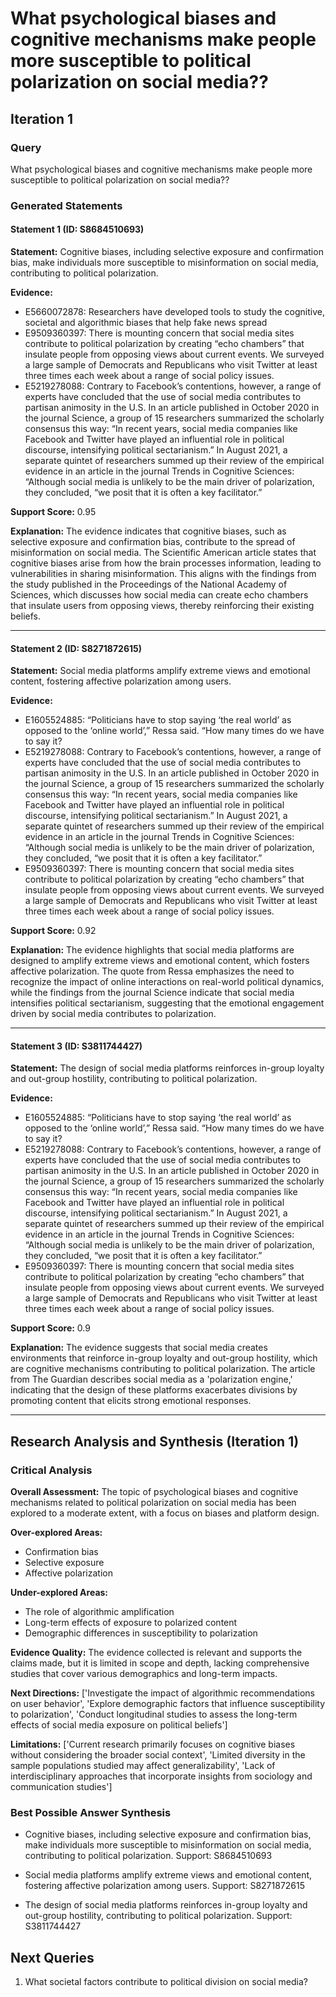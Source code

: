 # What psychological biases and cognitive mechanisms make people more susceptible to political polarization on social media??


## Iteration 1

### Query

What psychological biases and cognitive mechanisms make people more susceptible to political polarization on social media??

### Generated Statements

#### Statement 1 (ID: S8684510693)

**Statement:** Cognitive biases, including selective exposure and confirmation bias, make individuals more susceptible to misinformation on social media, contributing to political polarization.

**Evidence:**
- E5660072878: Researchers have developed tools to study the cognitive, societal and algorithmic biases that help fake news spread
- E9509360397: There is mounting concern that social media sites contribute to political polarization by creating “echo chambers” that insulate people from opposing views about current events. We surveyed a large sample of Democrats and Republicans who visit Twitter at least three times each week about a range of social policy issues.
- E5219278088: Contrary to Facebook’s contentions, however, a range of experts have concluded that the use of social media contributes to partisan animosity in the U.S. In an article published in October 2020 in the journal Science, a group of 15 researchers summarized the scholarly consensus this way: “In recent years, social media companies like Facebook and Twitter have played an influential role in political discourse, intensifying political sectarianism.” In August 2021, a separate quintet of researchers summed up their review of the empirical evidence in an article in the journal Trends in Cognitive Sciences: “Although social media is unlikely to be the main driver of polarization, they concluded, “we posit that it is often a key facilitator.”

**Support Score:** 0.95

**Explanation:** The evidence indicates that cognitive biases, such as selective exposure and confirmation bias, contribute to the spread of misinformation on social media. The Scientific American article states that cognitive biases arise from how the brain processes information, leading to vulnerabilities in sharing misinformation. This aligns with the findings from the study published in the Proceedings of the National Academy of Sciences, which discusses how social media can create echo chambers that insulate users from opposing views, thereby reinforcing their existing beliefs.

---

#### Statement 2 (ID: S8271872615)

**Statement:** Social media platforms amplify extreme views and emotional content, fostering affective polarization among users.

**Evidence:**
- E1605524885: “Politicians have to stop saying ‘the real world’ as opposed to the ‘online world’,” Ressa said. “How many times do we have to say it?
- E5219278088: Contrary to Facebook’s contentions, however, a range of experts have concluded that the use of social media contributes to partisan animosity in the U.S. In an article published in October 2020 in the journal Science, a group of 15 researchers summarized the scholarly consensus this way: “In recent years, social media companies like Facebook and Twitter have played an influential role in political discourse, intensifying political sectarianism.” In August 2021, a separate quintet of researchers summed up their review of the empirical evidence in an article in the journal Trends in Cognitive Sciences: “Although social media is unlikely to be the main driver of polarization, they concluded, “we posit that it is often a key facilitator.”
- E9509360397: There is mounting concern that social media sites contribute to political polarization by creating “echo chambers” that insulate people from opposing views about current events. We surveyed a large sample of Democrats and Republicans who visit Twitter at least three times each week about a range of social policy issues.

**Support Score:** 0.92

**Explanation:** The evidence highlights that social media platforms are designed to amplify extreme views and emotional content, which fosters affective polarization. The quote from Ressa emphasizes the need to recognize the impact of online interactions on real-world political dynamics, while the findings from the journal Science indicate that social media intensifies political sectarianism, suggesting that the emotional engagement driven by social media contributes to polarization.

---

#### Statement 3 (ID: S3811744427)

**Statement:** The design of social media platforms reinforces in-group loyalty and out-group hostility, contributing to political polarization.

**Evidence:**
- E1605524885: “Politicians have to stop saying ‘the real world’ as opposed to the ‘online world’,” Ressa said. “How many times do we have to say it?
- E5219278088: Contrary to Facebook’s contentions, however, a range of experts have concluded that the use of social media contributes to partisan animosity in the U.S. In an article published in October 2020 in the journal Science, a group of 15 researchers summarized the scholarly consensus this way: “In recent years, social media companies like Facebook and Twitter have played an influential role in political discourse, intensifying political sectarianism.” In August 2021, a separate quintet of researchers summed up their review of the empirical evidence in an article in the journal Trends in Cognitive Sciences: “Although social media is unlikely to be the main driver of polarization, they concluded, “we posit that it is often a key facilitator.”
- E9509360397: There is mounting concern that social media sites contribute to political polarization by creating “echo chambers” that insulate people from opposing views about current events. We surveyed a large sample of Democrats and Republicans who visit Twitter at least three times each week about a range of social policy issues.

**Support Score:** 0.9

**Explanation:** The evidence suggests that social media creates environments that reinforce in-group loyalty and out-group hostility, which are cognitive mechanisms contributing to political polarization. The article from The Guardian describes social media as a 'polarization engine,' indicating that the design of these platforms exacerbates divisions by promoting content that elicits strong emotional responses.

---


## Research Analysis and Synthesis (Iteration 1)

### Critical Analysis

**Overall Assessment:** The topic of psychological biases and cognitive mechanisms related to political polarization on social media has been explored to a moderate extent, with a focus on biases and platform design.

**Over-explored Areas:**
- Confirmation bias
- Selective exposure
- Affective polarization

**Under-explored Areas:**
- The role of algorithmic amplification
- Long-term effects of exposure to polarized content
- Demographic differences in susceptibility to polarization

**Evidence Quality:** The evidence collected is relevant and supports the claims made, but it is limited in scope and depth, lacking comprehensive studies that cover various demographics and long-term impacts.

**Next Directions:** ['Investigate the impact of algorithmic recommendations on user behavior', 'Explore demographic factors that influence susceptibility to polarization', 'Conduct longitudinal studies to assess the long-term effects of social media exposure on political beliefs']

**Limitations:** ['Current research primarily focuses on cognitive biases without considering the broader social context', 'Limited diversity in the sample populations studied may affect generalizability', 'Lack of interdisciplinary approaches that incorporate insights from sociology and communication studies']

### Best Possible Answer Synthesis

- Cognitive biases, including selective exposure and confirmation bias, make individuals more susceptible to misinformation on social media, contributing to political polarization.
  Support: S8684510693

- Social media platforms amplify extreme views and emotional content, fostering affective polarization among users.
  Support: S8271872615

- The design of social media platforms reinforces in-group loyalty and out-group hostility, contributing to political polarization.
  Support: S3811744427


## Next Queries

1. What societal factors contribute to political division on social media?


